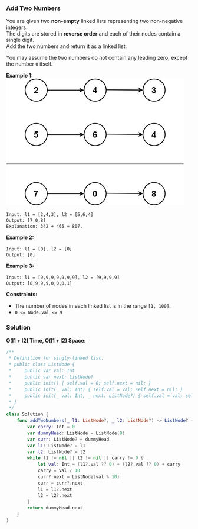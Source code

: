 
### Add Two Numbers

You are given two __non-empty__ linked lists representing two non-negative integers.</br> 
The digits are stored in __reverse order__ and each of their nodes contain a single digit.</br> 
Add the two numbers and return it as a linked list.

You may assume the two numbers do not contain any leading zero, except the number `0` itself.

__Example 1:__
![question_2.jpg](../images/question_2.jpg)
```
Input: l1 = [2,4,3], l2 = [5,6,4]
Output: [7,0,8]
Explanation: 342 + 465 = 807.
```
__Example 2:__
```
Input: l1 = [0], l2 = [0]
Output: [0]
```
__Example 3:__
```
Input: l1 = [9,9,9,9,9,9,9], l2 = [9,9,9,9]
Output: [8,9,9,9,0,0,0,1]
```
 
__Constraints:__
* The number of nodes in each linked list is in the range `[1, 100]`.
* `0 <= Node.val <= 9`

### Solution
__O(l1 + l2) Time, O(l1 + l2) Space:__
```Swift
/**
 * Definition for singly-linked list.
 * public class ListNode {
 *     public var val: Int
 *     public var next: ListNode?
 *     public init() { self.val = 0; self.next = nil; }
 *     public init(_ val: Int) { self.val = val; self.next = nil; }
 *     public init(_ val: Int, _ next: ListNode?) { self.val = val; self.next = next; }
 * }
 */
class Solution {
    func addTwoNumbers(_ l1: ListNode?, _ l2: ListNode?) -> ListNode? {
        var carry: Int = 0
        var dummyHead: ListNode = ListNode(0)
        var curr: ListNode? = dummyHead
        var l1: ListNode? = l1
        var l2: ListNode? = l2
        while l1 != nil || l2 != nil || carry != 0 {
            let val: Int = (l1?.val ?? 0) + (l2?.val ?? 0) + carry
            carry = val / 10
            curr?.next = ListNode(val % 10)
            curr = curr?.next
            l1 = l1?.next
            l2 = l2?.next
        }
        return dummyHead.next
    }
}
```
